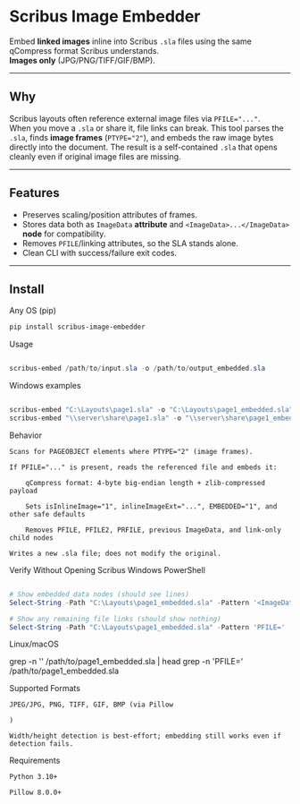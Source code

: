 # Scribus Image Embedder

Embed **linked images** inline into Scribus `.sla` files using the same qCompress format Scribus understands.  
**Images only** (JPG/PNG/TIFF/GIF/BMP). 

---



## Why

Scribus layouts often reference external image files via `PFILE="..."`.  
When you move a `.sla` or share it, file links can break. This tool parses the `.sla`, finds **image frames** (`PTYPE="2"`), and embeds the raw image bytes directly into the document. The result is a self-contained `.sla` that opens cleanly even if original image files are missing.

---

## Features

- Preserves scaling/position attributes of frames.
- Stores data both as `ImageData` **attribute** and `<ImageData>...</ImageData>` **node** for compatibility.
- Removes `PFILE`/linking attributes, so the SLA stands alone.
- Clean CLI with success/failure exit codes.

---

## Install

Any OS (pip)

```powershell
pip install scribus-image-embedder
```
Usage
```powershell

scribus-embed /path/to/input.sla -o /path/to/output_embedded.sla
```

Windows examples
```powershell

scribus-embed "C:\Layouts\page1.sla" -o "C:\Layouts\page1_embedded.sla"
scribus-embed "\\server\share\page1.sla" -o "\\server\share\page1_embedded.sla"
```
Behavior

    Scans for PAGEOBJECT elements where PTYPE="2" (image frames).

    If PFILE="..." is present, reads the referenced file and embeds it:

        qCompress format: 4-byte big-endian length + zlib-compressed payload

        Sets isInlineImage="1", inlineImageExt="...", EMBEDDED="1", and other safe defaults

        Removes PFILE, PFILE2, PRFILE, previous ImageData, and link-only child nodes

    Writes a new .sla file; does not modify the original.

Verify Without Opening Scribus
Windows PowerShell
```powershell

# Show embedded data nodes (should see lines)
Select-String -Path "C:\Layouts\page1_embedded.sla" -Pattern '<ImageData>' | Select-Object -First 5

# Show any remaining file links (should show nothing)
Select-String -Path "C:\Layouts\page1_embedded.sla" -Pattern 'PFILE='
```

Linux/macOS


grep -n '<ImageData>' /path/to/page1_embedded.sla | head
grep -n 'PFILE=' /path/to/page1_embedded.sla

Supported Formats

    JPEG/JPG, PNG, TIFF, GIF, BMP (via Pillow

    )

    Width/height detection is best-effort; embedding still works even if detection fails.

Requirements

    Python 3.10+

    Pillow 8.0.0+

